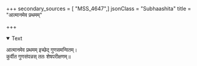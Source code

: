 +++
secondary_sources = [ "MSS_4647",]
jsonClass = "Subhaashita"
title = "आत्मानमेव प्रथमम्"

+++

<details open><summary>Text</summary>

आत्मानमेव प्रथमम् इच्छेद् गुणसमन्वितम्।  
कुर्वीत गुणसंपन्नस् ततः शेषपरीक्षणम्॥
</details>
